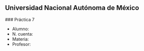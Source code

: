 ## Universidad Nacional Autónoma de México
### Práctica 7
* Alumno:
* N. cuenta:
* Materia:
* Profesor: 